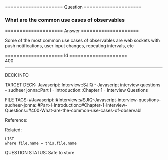 ==================== Question ====================  

### What are the common use cases of observables  

==================== Answer ====================  

Some of the most common use cases of observables are web sockets with push notifications, user input changes, repeating intervals, etc

==================== Id ====================  
400

---

DECK INFO

TARGET DECK: Javascript::Interview::SJIQ - Javascript interview questions - sudheer jonna::Part I - Introduction::Chapter 1 - Interview Questions

FILE TAGS: #Javascript::#Interview::#SJIQ-Javascript-interview-questions-sudheer-jonna::#Part-I-Introduction::#Chapter-1-Interview-Questions::#400-What-are-the-common-use-cases-of-observabl

Reference:

Related:

```dataview
LIST
where file.name = this.file.name
```

QUESTION STATUS: Safe to store
